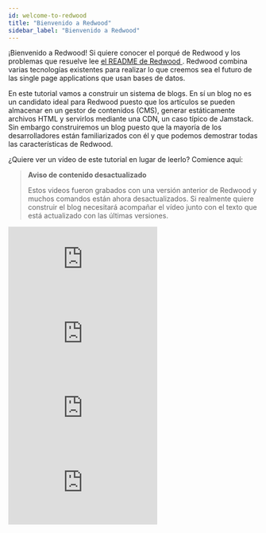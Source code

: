 ```yaml
---
id: welcome-to-redwood
title: "Bienvenido a Redwood"
sidebar_label: "Bienvenido a Redwood"
---
```


¡Bienvenido a Redwood! Si quiere conocer el porqué de Redwood y los problemas que resuelve lee [el README de Redwood ](https://github.com/redwoodjs/redwood/blob/main/README.md). Redwood combina varias tecnologías existentes para realizar lo que creemos sea el futuro de las single page applications que usan bases de datos.

En este tutorial vamos a construir un sistema de blogs. En sí un blog no es un candidato ideal para Redwood puesto que los artículos se pueden almacenar en un gestor de contenidos (CMS), generar estáticamente archivos HTML y servirlos mediante una CDN, un caso típico de Jamstack. Sin embargo construiremos un blog puesto que la mayoría de los desarrolladores están familiarizados con él y que podemos demostrar todas las características de Redwood.

¿Quiere ver un vídeo de este tutorial en lugar de leerlo? Comience aquí:

> **Aviso de contenido desactualizado**
> 
> Estos videos fueron grabados con una versión anterior de Redwood y muchos comandos están ahora desactualizados. Si realmente quiere construir el blog necesitará acompañar el vídeo junto con el texto que está actualizado con las últimas versiones.

<div class="video-container">
  <iframe src="https://www.youtube.com/embed/tiF9SdM1i7M?rel=0" frameborder="0" allow="accelerometer; autoplay; encrypted-media; gyroscope; picture-in-picture; modestbranding; showinfo=0" allowfullscreen></iframe>
</div>

<div class="video-container">
  <iframe src="https://www.youtube.com/embed/SP5vbsWf5Yg?rel=0" frameborder="0" allow="accelerometer; autoplay; encrypted-media; gyroscope; picture-in-picture; modestbranding; showinfo=0" allowfullscreen></iframe>
</div>

<div class="video-container">
  <iframe src="https://www.youtube.com/embed/eT7iIy0F8Tk?rel=0" frameborder="0" allow="accelerometer; autoplay; encrypted-media; gyroscope; picture-in-picture; modestbranding; showinfo=0" allowfullscreen></iframe>
</div>

<div class="video-container">
  <iframe src="https://www.youtube.com/embed/UpD3HyuZkvY?rel=0" frameborder="0" allow="accelerometer; autoplay; encrypted-media; gyroscope; picture-in-picture; modestbranding; showinfo=0" allowfullscreen></iframe>
</div>

